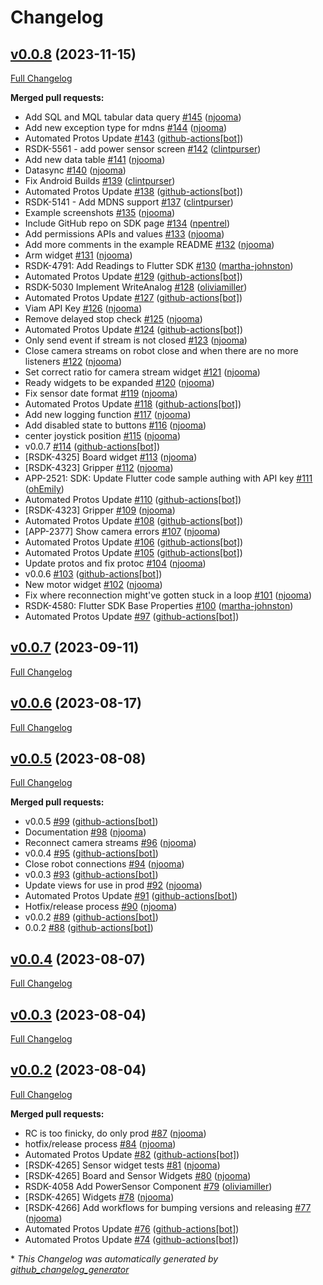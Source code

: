 # Changelog

## [v0.0.8](https://github.com/viamrobotics/viam-flutter-sdk/tree/v0.0.8) (2023-11-15)

[Full Changelog](https://github.com/viamrobotics/viam-flutter-sdk/compare/v0.0.7...v0.0.8)

**Merged pull requests:**

- Add SQL and MQL tabular data query [\#145](https://github.com/viamrobotics/viam-flutter-sdk/pull/145) ([njooma](https://github.com/njooma))
- Add new exception type for mdns [\#144](https://github.com/viamrobotics/viam-flutter-sdk/pull/144) ([njooma](https://github.com/njooma))
- Automated Protos Update [\#143](https://github.com/viamrobotics/viam-flutter-sdk/pull/143) ([github-actions[bot]](https://github.com/apps/github-actions))
- RSDK-5561 - add power sensor screen [\#142](https://github.com/viamrobotics/viam-flutter-sdk/pull/142) ([clintpurser](https://github.com/clintpurser))
- Add new data table [\#141](https://github.com/viamrobotics/viam-flutter-sdk/pull/141) ([njooma](https://github.com/njooma))
- Datasync [\#140](https://github.com/viamrobotics/viam-flutter-sdk/pull/140) ([njooma](https://github.com/njooma))
- Fix Android Builds [\#139](https://github.com/viamrobotics/viam-flutter-sdk/pull/139) ([clintpurser](https://github.com/clintpurser))
- Automated Protos Update [\#138](https://github.com/viamrobotics/viam-flutter-sdk/pull/138) ([github-actions[bot]](https://github.com/apps/github-actions))
- RSDK-5141 - Add MDNS support [\#137](https://github.com/viamrobotics/viam-flutter-sdk/pull/137) ([clintpurser](https://github.com/clintpurser))
- Example screenshots [\#135](https://github.com/viamrobotics/viam-flutter-sdk/pull/135) ([njooma](https://github.com/njooma))
- Include GitHub repo on SDK page [\#134](https://github.com/viamrobotics/viam-flutter-sdk/pull/134) ([npentrel](https://github.com/npentrel))
- Add permissions APIs and values [\#133](https://github.com/viamrobotics/viam-flutter-sdk/pull/133) ([njooma](https://github.com/njooma))
- Add more comments in the example README [\#132](https://github.com/viamrobotics/viam-flutter-sdk/pull/132) ([njooma](https://github.com/njooma))
- Arm widget [\#131](https://github.com/viamrobotics/viam-flutter-sdk/pull/131) ([njooma](https://github.com/njooma))
- RSDK-4791: Add Readings to Flutter SDK [\#130](https://github.com/viamrobotics/viam-flutter-sdk/pull/130) ([martha-johnston](https://github.com/martha-johnston))
- Automated Protos Update [\#129](https://github.com/viamrobotics/viam-flutter-sdk/pull/129) ([github-actions[bot]](https://github.com/apps/github-actions))
- RSDK-5030 Implement WriteAnalog [\#128](https://github.com/viamrobotics/viam-flutter-sdk/pull/128) ([oliviamiller](https://github.com/oliviamiller))
- Automated Protos Update [\#127](https://github.com/viamrobotics/viam-flutter-sdk/pull/127) ([github-actions[bot]](https://github.com/apps/github-actions))
- Viam API Key [\#126](https://github.com/viamrobotics/viam-flutter-sdk/pull/126) ([njooma](https://github.com/njooma))
- Remove delayed stop check [\#125](https://github.com/viamrobotics/viam-flutter-sdk/pull/125) ([njooma](https://github.com/njooma))
- Automated Protos Update [\#124](https://github.com/viamrobotics/viam-flutter-sdk/pull/124) ([github-actions[bot]](https://github.com/apps/github-actions))
- Only send event if stream is not closed [\#123](https://github.com/viamrobotics/viam-flutter-sdk/pull/123) ([njooma](https://github.com/njooma))
- Close camera streams on robot close and when there are no more listeners [\#122](https://github.com/viamrobotics/viam-flutter-sdk/pull/122) ([njooma](https://github.com/njooma))
- Set correct ratio for camera stream widget [\#121](https://github.com/viamrobotics/viam-flutter-sdk/pull/121) ([njooma](https://github.com/njooma))
- Ready widgets to be expanded [\#120](https://github.com/viamrobotics/viam-flutter-sdk/pull/120) ([njooma](https://github.com/njooma))
- Fix sensor date format [\#119](https://github.com/viamrobotics/viam-flutter-sdk/pull/119) ([njooma](https://github.com/njooma))
- Automated Protos Update [\#118](https://github.com/viamrobotics/viam-flutter-sdk/pull/118) ([github-actions[bot]](https://github.com/apps/github-actions))
- Add new logging function [\#117](https://github.com/viamrobotics/viam-flutter-sdk/pull/117) ([njooma](https://github.com/njooma))
- Add disabled state to buttons [\#116](https://github.com/viamrobotics/viam-flutter-sdk/pull/116) ([njooma](https://github.com/njooma))
- center joystick position [\#115](https://github.com/viamrobotics/viam-flutter-sdk/pull/115) ([njooma](https://github.com/njooma))
- v0.0.7 [\#114](https://github.com/viamrobotics/viam-flutter-sdk/pull/114) ([github-actions[bot]](https://github.com/apps/github-actions))
- \[RSDK-4325\] Board widget [\#113](https://github.com/viamrobotics/viam-flutter-sdk/pull/113) ([njooma](https://github.com/njooma))
- \[RSDK-4323\] Gripper [\#112](https://github.com/viamrobotics/viam-flutter-sdk/pull/112) ([njooma](https://github.com/njooma))
- APP-2521: SDK: Update Flutter code sample authing with API key [\#111](https://github.com/viamrobotics/viam-flutter-sdk/pull/111) ([ohEmily](https://github.com/ohEmily))
- Automated Protos Update [\#110](https://github.com/viamrobotics/viam-flutter-sdk/pull/110) ([github-actions[bot]](https://github.com/apps/github-actions))
- \[RSDK-4323\] Gripper [\#109](https://github.com/viamrobotics/viam-flutter-sdk/pull/109) ([njooma](https://github.com/njooma))
- Automated Protos Update [\#108](https://github.com/viamrobotics/viam-flutter-sdk/pull/108) ([github-actions[bot]](https://github.com/apps/github-actions))
- \[APP-2377\] Show camera errors [\#107](https://github.com/viamrobotics/viam-flutter-sdk/pull/107) ([njooma](https://github.com/njooma))
- Automated Protos Update [\#106](https://github.com/viamrobotics/viam-flutter-sdk/pull/106) ([github-actions[bot]](https://github.com/apps/github-actions))
- Automated Protos Update [\#105](https://github.com/viamrobotics/viam-flutter-sdk/pull/105) ([github-actions[bot]](https://github.com/apps/github-actions))
- Update protos and fix protoc [\#104](https://github.com/viamrobotics/viam-flutter-sdk/pull/104) ([njooma](https://github.com/njooma))
- v0.0.6 [\#103](https://github.com/viamrobotics/viam-flutter-sdk/pull/103) ([github-actions[bot]](https://github.com/apps/github-actions))
- New motor widget [\#102](https://github.com/viamrobotics/viam-flutter-sdk/pull/102) ([njooma](https://github.com/njooma))
- Fix where reconnection might've gotten stuck in a loop [\#101](https://github.com/viamrobotics/viam-flutter-sdk/pull/101) ([njooma](https://github.com/njooma))
- RSDK-4580: Flutter SDK Base Properties [\#100](https://github.com/viamrobotics/viam-flutter-sdk/pull/100) ([martha-johnston](https://github.com/martha-johnston))
- Automated Protos Update [\#97](https://github.com/viamrobotics/viam-flutter-sdk/pull/97) ([github-actions[bot]](https://github.com/apps/github-actions))

## [v0.0.7](https://github.com/viamrobotics/viam-flutter-sdk/tree/v0.0.7) (2023-09-11)

[Full Changelog](https://github.com/viamrobotics/viam-flutter-sdk/compare/v0.0.6...v0.0.7)

## [v0.0.6](https://github.com/viamrobotics/viam-flutter-sdk/tree/v0.0.6) (2023-08-17)

[Full Changelog](https://github.com/viamrobotics/viam-flutter-sdk/compare/v0.0.5...v0.0.6)

## [v0.0.5](https://github.com/viamrobotics/viam-flutter-sdk/tree/v0.0.5) (2023-08-08)

[Full Changelog](https://github.com/viamrobotics/viam-flutter-sdk/compare/v0.0.4...v0.0.5)

**Merged pull requests:**

- v0.0.5 [\#99](https://github.com/viamrobotics/viam-flutter-sdk/pull/99) ([github-actions[bot]](https://github.com/apps/github-actions))
- Documentation [\#98](https://github.com/viamrobotics/viam-flutter-sdk/pull/98) ([njooma](https://github.com/njooma))
- Reconnect camera streams [\#96](https://github.com/viamrobotics/viam-flutter-sdk/pull/96) ([njooma](https://github.com/njooma))
- v0.0.4 [\#95](https://github.com/viamrobotics/viam-flutter-sdk/pull/95) ([github-actions[bot]](https://github.com/apps/github-actions))
- Close robot connections [\#94](https://github.com/viamrobotics/viam-flutter-sdk/pull/94) ([njooma](https://github.com/njooma))
- v0.0.3 [\#93](https://github.com/viamrobotics/viam-flutter-sdk/pull/93) ([github-actions[bot]](https://github.com/apps/github-actions))
- Update views for use in prod [\#92](https://github.com/viamrobotics/viam-flutter-sdk/pull/92) ([njooma](https://github.com/njooma))
- Automated Protos Update [\#91](https://github.com/viamrobotics/viam-flutter-sdk/pull/91) ([github-actions[bot]](https://github.com/apps/github-actions))
- Hotfix/release process [\#90](https://github.com/viamrobotics/viam-flutter-sdk/pull/90) ([njooma](https://github.com/njooma))
- v0.0.2 [\#89](https://github.com/viamrobotics/viam-flutter-sdk/pull/89) ([github-actions[bot]](https://github.com/apps/github-actions))
- 0.0.2 [\#88](https://github.com/viamrobotics/viam-flutter-sdk/pull/88) ([github-actions[bot]](https://github.com/apps/github-actions))

## [v0.0.4](https://github.com/viamrobotics/viam-flutter-sdk/tree/v0.0.4) (2023-08-07)

[Full Changelog](https://github.com/viamrobotics/viam-flutter-sdk/compare/v0.0.3...v0.0.4)

## [v0.0.3](https://github.com/viamrobotics/viam-flutter-sdk/tree/v0.0.3) (2023-08-04)

[Full Changelog](https://github.com/viamrobotics/viam-flutter-sdk/compare/v0.0.2...v0.0.3)

## [v0.0.2](https://github.com/viamrobotics/viam-flutter-sdk/tree/v0.0.2) (2023-08-04)

[Full Changelog](https://github.com/viamrobotics/viam-flutter-sdk/compare/v0.0.1...v0.0.2)

**Merged pull requests:**

- RC is too finicky, do only prod [\#87](https://github.com/viamrobotics/viam-flutter-sdk/pull/87) ([njooma](https://github.com/njooma))
- hotfix/release process [\#84](https://github.com/viamrobotics/viam-flutter-sdk/pull/84) ([njooma](https://github.com/njooma))
- Automated Protos Update [\#82](https://github.com/viamrobotics/viam-flutter-sdk/pull/82) ([github-actions[bot]](https://github.com/apps/github-actions))
- \[RSDK-4265\] Sensor widget tests [\#81](https://github.com/viamrobotics/viam-flutter-sdk/pull/81) ([njooma](https://github.com/njooma))
- \[RSDK-4265\] Board and Sensor Widgets [\#80](https://github.com/viamrobotics/viam-flutter-sdk/pull/80) ([njooma](https://github.com/njooma))
- RSDK-4058 Add PowerSensor Component [\#79](https://github.com/viamrobotics/viam-flutter-sdk/pull/79) ([oliviamiller](https://github.com/oliviamiller))
- \[RSDK-4265\] Widgets [\#78](https://github.com/viamrobotics/viam-flutter-sdk/pull/78) ([njooma](https://github.com/njooma))
- \[RSDK-4266\] Add workflows for bumping versions and releasing [\#77](https://github.com/viamrobotics/viam-flutter-sdk/pull/77) ([njooma](https://github.com/njooma))
- Automated Protos Update [\#76](https://github.com/viamrobotics/viam-flutter-sdk/pull/76) ([github-actions[bot]](https://github.com/apps/github-actions))
- Automated Protos Update [\#74](https://github.com/viamrobotics/viam-flutter-sdk/pull/74) ([github-actions[bot]](https://github.com/apps/github-actions))



\* *This Changelog was automatically generated by [github_changelog_generator](https://github.com/github-changelog-generator/github-changelog-generator)*

